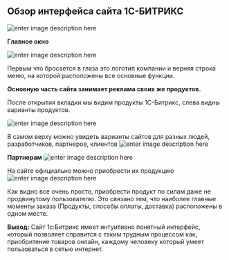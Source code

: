 **Обзор интерфейса сайта 1C-БИТРИКС**
-----------------------
![enter image description here][1]


  

**Главное окно**

![enter image description here][2]


Первым что бросается в глаза это логотип компании и верняя строка меню, на которой расположены все основные функции.

**Основную часть сайта занимает реклама своих же продуктов.**


После открытия вкладки мы видим продукты 1С-Битрикс, слева видны варианты продуктов.

![enter image description here][3]


В самом верху можно увидеть варианты сайтов для разных людей, разработчиков, партнеров, клиентов
![enter image description here][4]
 


**Партнерам**
![enter image description here][5]


На сайте официально можно приобрести их продукцию
![enter image description here][6]

  


  [1]: http://www.cmssite.ru/images/banners/left-banner-bitrix.jpg
  [2]: http://s016.radikal.ru/i334/1312/1d/5f02364c4fb3.jpg
  [3]: http://s006.radikal.ru/i214/1312/4e/074b568f048f.jpg
  [4]: http://s017.radikal.ru/i426/1312/4d/40f275165fe6.jpg
  [5]: http://s020.radikal.ru/i718/1312/7c/9d775c6ec5c7.jpg
  [6]: http://s019.radikal.ru/i637/1312/ec/ebf8af0bcffe.jpg
  
Как видно все очень просто, приобрести продукт по силам даже не продвинутому пользователю. Это связано тем, что наиболее главные моменты заказа (Продукты, способы оплаты, доставка) расположены в одном месте.

**Вывод:** Сайт 1с:Битрикс имеет интуитивно понятный интерфейс, который позволяет справится с таким трудным процессом как, приобритение товаров онлайн, каждому человеку который умеет пользоваться в сетью интернет.